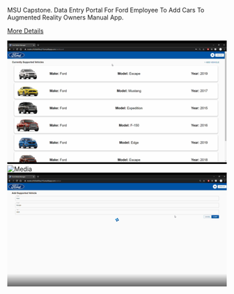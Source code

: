MSU Capstone. 
Data Entry Portal For Ford Employee To Add Cars To Augmented Reality Owners Manual App.

[More Details](http://www.capstone.cse.msu.edu/2020-01/projects/ford/)

![Menu](/Images/Dashboard.png?raw=true)
![Media](/Images/Media.png?raw=true)
![Car](/Images/AddCar.png?raw=true)
